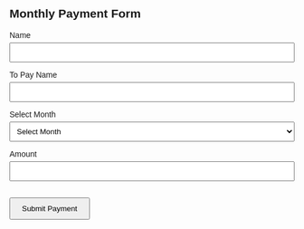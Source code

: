 <!DOCTYPE html>
<html lang="en">
<head>
<meta charset="UTF-8" />
<meta name="viewport" content="width=device-width, initial-scale=1" />
<title>Monthly Payment Form</title>
<style>
  body { font-family: Arial, sans-serif; padding: 20px; }
  label { display: block; margin-top: 10px; }
  input, select { width: 100%; padding: 8px; margin-top: 5px; }
  button { margin-top: 15px; padding: 10px 20px; }
</style>
</head>
<body>
<h2>Monthly Payment Form</h2>
<form id="paymentForm">
  <label for="name">Name</label>
  <input type="text" id="name" required />

  <label for="toPay">To Pay Name</label>
  <input type="text" id="toPay" required />

  <label for="month">Select Month</label>
  <select id="month" required>
    <option value="">Select Month</option>
    <option>January</option><option>February</option><option>March</option>
    <option>April</option><option>May</option><option>June</option>
    <option>July</option><option>August</option><option>September</option>
    <option>October</option><option>November</option><option>December</option>
  </select>

  <label for="amount">Amount</label>
  <input type="number" id="amount" required />

  <button type="submit">Submit Payment</button>
</form>

<script>
  document.getElementById('paymentForm').addEventListener('submit', function(e){
    e.preventDefault();
    alert('Payment submitted for ' + document.getElementById('name').value);
    this.reset();
  });
</script>
</body>
</html>
